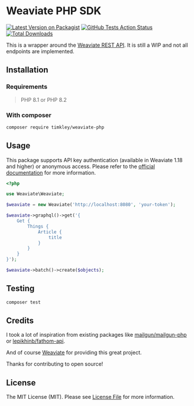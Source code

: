 # Weaviate PHP SDK

[![Latest Version on Packagist](https://img.shields.io/packagist/v/timkley/weaviate-php.svg?style=flat-square)](https://packagist.org/packages/timkley/weaviate-php)
[![GitHub Tests Action Status](https://img.shields.io/github/actions/workflow/status/timkley/weaviate-php/run-tests.yml?label=tests)](https://github.com/timkley/weaviate-php/actions?query=workflow%3Arun-tests+branch%3Amain)
[![Total Downloads](https://img.shields.io/packagist/dt/timkley/weaviate-php.svg?style=flat-square)](https://packagist.org/packages/timkley/weaviate-php)

This is a wrapper around the [Weaviate REST API](https://weaviate.io/developers/weaviate/api/rest). It is still a WIP and not all endpoints are implemented.

## Installation

### Requirements

> PHP 8.1 or PHP 8.2

### With composer

```bash
composer require timkley/weaviate-php
```

## Usage

This package supports API key authentication (available in Weaviate 1.18 and higher) or anonymous access. Please refer to the [official documentation](https://weaviate.io/developers/weaviate/configuration/authentication#api-key) for more information.

```php
<?php

use Weaviate\Weaviate;

$weaviate = new Weaviate('http://localhost:8080', 'your-token');

$weaviate->graphql()->get('{
    Get {
        Things {
            Article {
                title
            }
        }
    }
}');

$weaviate->batch()->create($objects);
```

## Testing

```bash
composer test
```

## Credits

I took a lot of inspiration from existing packages like [mailgun/mailgun-php](https://github.com/mailgun/mailgun-php)
or [lepikhinb/fathom-api](https://github.com/lepikhinb/fathom-api).

And of course [Weaviate](https://weaviate.io/) for providing this great project.

Thanks for contributing to open source!

## License

The MIT License (MIT). Please see [License File](LICENSE.md) for more information.
